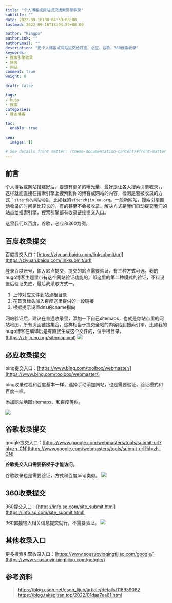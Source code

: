 ```yaml
---
title: "个人博客或网站提交搜索引擎收录"
subtitle: ""
date: 2022-09-16T08:04:59+08:00
lastmod: 2022-09-16T18:04:59+08:00

author: "Kingpo"
authorLink: ""
authorEmail: ""
description: "把个人博客或网站提交给百度，必应，谷歌，360搜索收录"
keywords: 
- 搜索引擎收录
- 博客
- 网站
comment: true
weight: 0

draft: false

tags:
- hugo
- 搜索
categories:
- 静态博客

toc:
  enable: true

seo:
  images: []

# See details front matter: /theme-documentation-content/#front-matter
---
```


<!--more-->
## 前言
个人博客或网站搭建好后，要想有更多的曝光量，最好是让各大搜索引擎收录，，这样就能直接在搜索引擎上搜索到你的博客或网站的内容，检测是否被收录的方式：`site:你的网站域名`，比如我的`site:zhjin.eu.org`。一般新网站，搜索引擎自动收录的时间是比较长的，有的甚至不会被收录。解决方式是我们自动提交我们的站点给搜索引擎，搜索引擎都有收录链接提交入口。

这里我们以百度，谷歌，必应和360为例。

## 百度收录提交
百度提交入口：[https://ziyuan.baidu.com/linksubmit/url](https://ziyuan.baidu.com/linksubmit/url)

登录百度账号，输入站点提交，提交的站点需要验证，有三种方式可选。我的hugo博客主题里带有这个网站验证功能的，即这里的第二种模式的验证，不料设置后验证失败，最后我采取方式一。
1. 上传对应文件到站点根目录
2. 在首页标头加入百度这里提供的一段链接
3. 根据提示设置dns的cname指向

网站验证后，建议在普通收录里，添加一下自己sitemaps，也就是你站点里的网站地图，所有页面链接集合，这样相当于提交全站的内容给到搜索引擎。比如我的hugo博客在编译后是有直接生成这个文件的，位于根目录，(https://zhjin.eu.org/sitemap.xml)
![](https://s3.bmp.ovh/imgs/2022/09/16/d116791cc734b379.png)


## 必应收录提交
bing提交入口：[https://www.bing.com/toolbox/webmaster/](https://www.bing.com/toolbox/webmaster/)

bing收录过程和百度基本一样，选择手动添加网站，也是需要验证，验证模式和百度一样。

添加网站地图sitemaps，和百度类似。

![](https://s3.bmp.ovh/imgs/2022/09/16/320d3eb9c0f50ff2.png)


## 谷歌收录提交
google提交入口：[https://www.google.com/webmasters/tools/submit-url?hl=zh-CN](https://www.google.com/webmasters/tools/submit-url?hl=zh-CN)

**谷歌提交入口需要搭梯子才能访问。**

谷歌收录也是需要验证，方式和百度bing类似。
![](https://s3.bmp.ovh/imgs/2022/09/16/91bc360e4fc34fbc.png)


## 360收录提交
360提交入口：[https://info.so.com/site_submit.html](https://info.so.com/site_submit.html)

360直接输入相关信息提交就行，不需要验证。
![](https://s3.bmp.ovh/imgs/2022/09/16/1cd61daf864b9fda.png)


## 其他收录入口
更多搜索引擎收录入口：[https://www.sousuoyinqingtijiao.com/google/](https://www.sousuoyinqingtijiao.com/google/)

## 参考资料
> https://blog.csdn.net/csdn_lijun/article/details/118959082
> https://blog.takagisan.top/2022/01daa7ea61.html